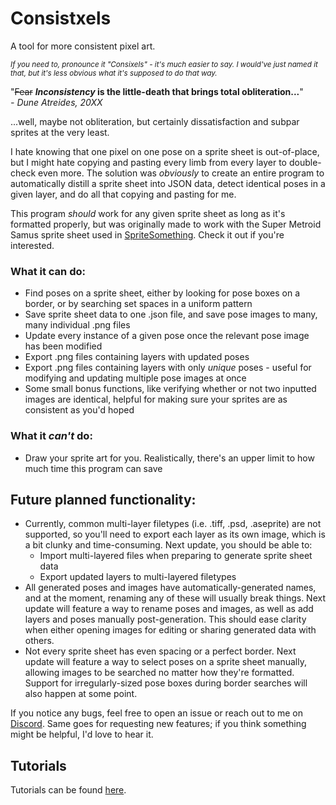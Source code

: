 # Consistxels

A tool for more consistent pixel art.

_<sup>If you need to, pronounce it "Consixels" - it's much easier to say. I would've just named it that, but it's less obvious what it's supposed to do that way.</sup>_

"~~Fear~~ **_Inconsistency_ is the little-death that brings total obliteration...**"\
_- Dune Atreides, 20XX_

...well, maybe not obliteration, but certainly dissatisfaction and subpar sprites at the very least.

I hate knowing that one pixel on one pose on a sprite sheet is out-of-place, but I might hate copying and pasting every limb from every layer to double-check even more. The solution was *obviously* to create an entire program to automatically distill a sprite sheet into JSON data, detect identical poses in a given layer, and do all that copying and pasting for me.

This program _should_ work for any given sprite sheet as long as it's formatted properly, but was originally made to work with the Super Metroid Samus sprite sheet used in [SpriteSomething](https://github.com/Artheau/SpriteSomething). Check it out if you're interested.

### What it can do:
- Find poses on a sprite sheet, either by looking for pose boxes on a border, or by searching set spaces in a uniform pattern
- Save sprite sheet data to one .json file, and save pose images to many, many individual .png files
- Update every instance of a given pose once the relevant pose image has been modified
- Export .png files containing layers with updated poses
- Export .png files containing layers with only _unique_ poses - useful for modifying and updating multiple pose images at once
- Some small bonus functions, like verifying whether or not two inputted images are identical, helpful for making sure your sprites are as consistent as you'd hoped

### What it _can't_ do:
- Draw your sprite art for you. Realistically, there's an upper limit to how much time this program can save

## Future planned functionality:
- Currently, common multi-layer filetypes (i.e. .tiff, .psd, .aseprite) are not supported, so you'll need to export each layer as its own image, which is a bit clunky and time-consuming. Next update, you should be able to:
    - Import multi-layered files when preparing to generate sprite sheet data
    - Export updated layers to multi-layered filetypes
- All generated poses and images have automatically-generated names, and at the moment, renaming any of these will usually break things. Next update will feature a way to rename poses and images, as well as add layers and poses manually post-generation. This should ease clarity when either opening images for editing or sharing generated data with others.
- Not every sprite sheet has even spacing or a perfect border. Next update will feature a way to select poses on a sprite sheet manually, allowing images to be searched no matter how they're formatted. Support for irregularly-sized pose boxes during border searches will also happen at some point.

If you notice any bugs, feel free to open an issue or reach out to me on [Discord](https://discord.com/users/mattroid9313). Same goes for requesting new features; if you think something might be helpful, I'd love to hear it.

## Tutorials
Tutorials can be found [here](tutorials/tutorial_intro.md).